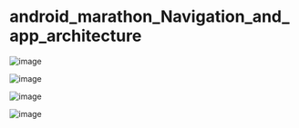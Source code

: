 # android_marathon_Navigation_and_app_architecture

![image](https://github.com/kekuchh/android_marathon_Navigation_and_app_architecture/assets/98802601/51c5701a-7e63-4e13-96b3-ee6854b828b1)

![image](https://github.com/kekuchh/android_marathon_Navigation_and_app_architecture/assets/98802601/318553c6-7fe9-4cd1-a33d-c411f2bdddda)

![image](https://github.com/kekuchh/android_marathon_Navigation_and_app_architecture/assets/98802601/55cab41f-9888-44ea-bf23-9997313c1524)

![image](https://github.com/kekuchh/android_marathon_Navigation_and_app_architecture/assets/98802601/59b78177-23b9-4e04-be58-1ee6e69b4f96)



